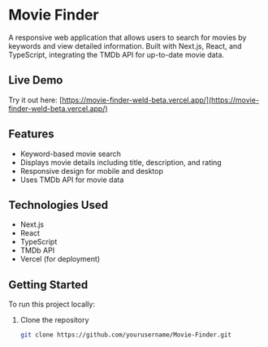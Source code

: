 # Movie Finder

A responsive web application that allows users to search for movies by keywords and view detailed information. Built with Next.js, React, and TypeScript, integrating the TMDb API for up-to-date movie data.

## Live Demo

Try it out here: [https://movie-finder-weld-beta.vercel.app/](https://movie-finder-weld-beta.vercel.app/)

## Features

- Keyword-based movie search
- Displays movie details including title, description, and rating
- Responsive design for mobile and desktop
- Uses TMDb API for movie data

## Technologies Used

- Next.js
- React
- TypeScript
- TMDb API
- Vercel (for deployment)

## Getting Started

To run this project locally:

1. Clone the repository  
   ```bash
   git clone https://github.com/yourusername/Movie-Finder.git
